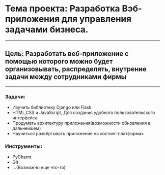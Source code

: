 # Тема проекта: Разработка Вэб-приложения для управления задачами бизнеса.
___
## Цель: Разработать веб-приложение с помощью которого можно будет организовывать, распределять, внутрение задачи между сотрудниками фирмы
___
### Задачи:
- Изучить библиотеку Django или Flask 
- HTML,CSS и JavaScript, Для создания удобного пользовательского интерфейса
- Продумать архитектуру приложения(возможности обновления в дальнейшем)
- Научиться развёртывать приложение на хостинг-платформах 

### Инструменты:
- PyCharm
- Git
- ...(Возможно еще что-то)
